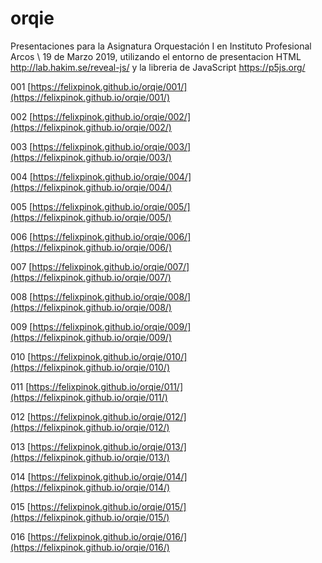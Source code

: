 # orqie

Presentaciones para la Asignatura Orquestación I en Instituto Profesional Arcos \ 19 de Marzo 2019, utilizando el entorno de presentacion HTML http://lab.hakim.se/reveal-js/ y la libreria de JavaScript https://p5js.org/

001 [https://felixpinok.github.io/orqie/001/](https://felixpinok.github.io/orqie/001/)

002 [https://felixpinok.github.io/orqie/002/](https://felixpinok.github.io/orqie/002/)

003 [https://felixpinok.github.io/orqie/003/](https://felixpinok.github.io/orqie/003/)

004 [https://felixpinok.github.io/orqie/004/](https://felixpinok.github.io/orqie/004/)

005 [https://felixpinok.github.io/orqie/005/](https://felixpinok.github.io/orqie/005/)

006 [https://felixpinok.github.io/orqie/006/](https://felixpinok.github.io/orqie/006/)

007 [https://felixpinok.github.io/orqie/007/](https://felixpinok.github.io/orqie/007/)

008 [https://felixpinok.github.io/orqie/008/](https://felixpinok.github.io/orqie/008/)

009 [https://felixpinok.github.io/orqie/009/](https://felixpinok.github.io/orqie/009/)

010 [https://felixpinok.github.io/orqie/010/](https://felixpinok.github.io/orqie/010/)

011 [https://felixpinok.github.io/orqie/011/](https://felixpinok.github.io/orqie/011/)

012 [https://felixpinok.github.io/orqie/012/](https://felixpinok.github.io/orqie/012/)

013 [https://felixpinok.github.io/orqie/013/](https://felixpinok.github.io/orqie/013/)

014 [https://felixpinok.github.io/orqie/014/](https://felixpinok.github.io/orqie/014/)

015 [https://felixpinok.github.io/orqie/015/](https://felixpinok.github.io/orqie/015/)

016 [https://felixpinok.github.io/orqie/016/](https://felixpinok.github.io/orqie/016/)